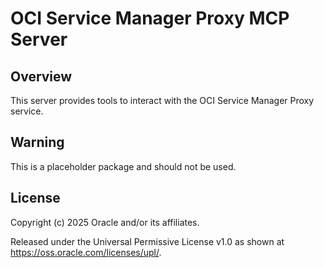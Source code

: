 # OCI Service Manager Proxy MCP Server

## Overview
This server provides tools to interact with the OCI Service Manager Proxy service.

## Warning
This is a placeholder package and should not be used.

## License
Copyright (c) 2025 Oracle and/or its affiliates.

Released under the Universal Permissive License v1.0 as shown at
https://oss.oracle.com/licenses/upl/.
